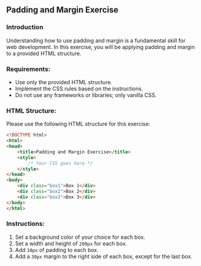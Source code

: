 

## Padding and Margin Exercise 

### Introduction

Understanding how to use padding and margin is a fundamental skill for web development. In this exercise, you will be applying padding and margin to a provided HTML structure.

### Requirements:

- Use only the provided HTML structure.
- Implement the CSS rules based on the instructions.
- Do not use any frameworks or libraries; only vanilla CSS.

### HTML Structure:

Please use the following HTML structure for this exercise:

```html
<!DOCTYPE html>
<html>
<head>
    <title>Padding and Margin Exercise</title>
    <style>
        /* Your CSS goes here */
    </style>
</head>
<body>
    <div class="box1">Box 1</div>
    <div class="box2">Box 2</div>
    <div class="box3">Box 3</div>
</body>
</html>
```

### Instructions:

1. Set a background color of your choice for each box.
2. Set a width and height of `200px` for each box.
3. Add `10px` of padding to each box.
4. Add a `30px` margin to the right side of each box, except for the last box.


